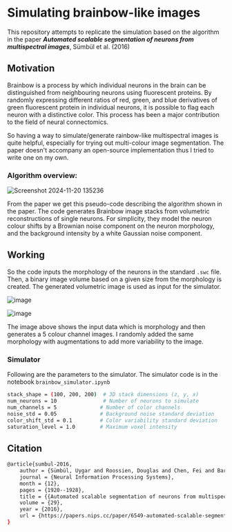 #  Simulating brainbow-like images 
 
This repository attempts to replicate the simulation based on the algorithm in the paper ***Automated scalable segmentation of neurons from multispectral images***, Sümbül et al. (2016)

## Motivation 
Brainbow is a process by which individual neurons in the brain can be distinguished from neighbouring neurons using fluorescent proteins. By randomly expressing different ratios of red, green, and blue derivatives of green fluorescent protein in individual neurons, it is possible to flag each neuron with a distinctive color. This process has been a major contribution to the field of neural connectomics.

So having a way to simulate/generate rainbow-like multispectral images is quite helpful, especially for trying out multi-colour image segmentation. The paper doesn't accompany an open-source implementation thus I tried to write one on my own.

### Algorithm overview:

![Screenshot 2024-11-20 135236](https://github.com/user-attachments/assets/1c6c9ce2-4486-4c7f-b5e9-83f69e523dfd)

From the paper we get this pseudo-code describing the algorithm shown in the paper. The code generates Brainbow image stacks from volumetric reconstructions of single neurons. For simplicity,  they model the neuron colour shifts by a Brownian noise component on
the neuron morphology, and the background intensity by a white Gaussian noise component.

## Working 

So the code inputs the morphology of the neurons in the standard `.swc` file. Then, a binary image volume based on a given size from the morphology is created. The generated volumetric image is used as input for the simulator.

![image](https://github.com/user-attachments/assets/f3c2761d-7e0c-4f50-925c-a6221d0c4108)

![image](https://github.com/user-attachments/assets/293063bd-f081-4d23-8b87-3bc010aa9e3b)

The image above shows the input data which is morphology and then generates a 5 colour channel images. I randomly added the same morphology with augmentations to add more variability to the image.

### Simulator 

Following are the parameters to the simulator. The simulator code is in the notebook `brainbow_simulator.ipynb` 

```bash
stack_shape = (100, 200, 200)  # 3D stack dimensions (z, y, x)
num_neurons = 10               # Number of neurons to simulate
num_channels = 5              # Number of color channels
noise_std = 0.05              # Background noise standard deviation
color_shift_std = 0.1         # Color variability standard deviation
saturation_level = 1.0        # Maximum voxel intensity 
```

## Citation 

```bash
@article{sumbul-2016,
	author = {Sümbül, Uygar and Roossien, Douglas and Chen, Fei and Barry, Nicholas and Boyden, Edward S. and Cai, Dawen and Cunningham, John P. and Paninski, Liam},
	journal = {Neural Information Processing Systems},
	month = {12},
	pages = {1920--1928},
	title = {{Automated scalable segmentation of neurons from multispectral images}},
	volume = {29},
	year = {2016},
	url = {https://papers.nips.cc/paper/6549-automated-scalable-segmentation-of-neurons-from-multispectral-images.pdf},
}
```


  

